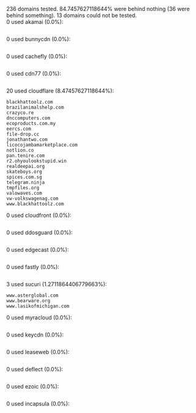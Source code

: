 236 domains tested. 84.7457627118644% were behind nothing (36 were behind something). 13 domains could not be tested.<br>
0 used akamai (0.0%):
```

```

0 used bunnycdn (0.0%):
```

```

0 used cachefly (0.0%):
```

```

0 used cdn77 (0.0%):
```

```

20 used cloudflare (8.47457627118644%):
```
blackhattoolz.com
brazilanimalshelp.com
crazyco.re
dnccomputers.com
ecoproducts.com.my
eercs.com
file-drop.cc
jonathantwo.com
licocojambamarketplace.com
notlion.co
pan.tenire.com
r2.ohyoulookstupid.win
realdeepai.org
skateboys.org
spices.com.sg
telegram.ninja
tmpfiles.org
valowaves.com
vw-volkswagenag.com
www.blackhattoolz.com
```

0 used cloudfront (0.0%):
```

```

0 used ddosguard (0.0%):
```

```

0 used edgecast (0.0%):
```

```

0 used fastly (0.0%):
```

```

3 used sucuri (1.2711864406779663%):
```
www.asterglobal.com
www.bearware.org
www.lasikofmichigan.com
```

0 used myracloud (0.0%):
```

```

0 used keycdn (0.0%):
```

```

0 used leaseweb (0.0%):
```

```

0 used deflect (0.0%):
```

```

0 used ezoic (0.0%):
```

```

0 used incapsula (0.0%):
```

```
